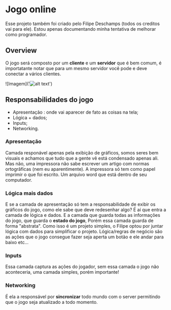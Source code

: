 # Jogo online
Esse projeto também foi criado pelo Filipe Deschamps (todos os creditos vai para ele). Estou apenas documentando minha tentativa de melhorar como programador.

## Overview 

O jogo será composto por um **cliente** e um **servidor** que
é bem comum, é importatante notar que para um mesmo servidor você
pode e deve conectar a vários clientes.

![Imagem]('![alt text](https://res.cloudinary.com/dyvfesbzn/image/upload/v1761653241/Drawing_2_3_betpbq.png)')

## Responsabilidades do jogo

- Apresentação : onde vai aparecer de fato as coisas na tela;
- Lógica + dados;
- Inputs;
- Networking.


### Apresentação
   Camada responável apenas pela exibição de gráficos, somos
seres bem visuais e achamos que tudo que a gente vê está condensado apenas ali. Mas não, uma impressora não sabe escrever um artigo com normas ortogrâficas (nem eu aparentimente). A impressora só tem como papel imprimir o que foi escrito. Um arquivo word que está dentro de seu computador. 

### Lógica mais dados

  E se a camada de apresentação só tem a responsabilidade de
exibir os gráficos do jogo, como ele sabe que deve redesenhar algo? É aí que entra a camada de lógica e dados.
  E a camada que guarda todas as informações do jogo, que guarda
o **estado do jogo**, Porém essa camada guarda de forma "abstrata".  Como isso é um projeto simples, o Filipe optou por juntar lógica com dados para simplificar o projeto. Lógica/regras de negócio são as ações que o jogo consegue fazer seja aperta um botão e ele andar para baixo etc... 

### Inputs
  Essa camada captura as ações do jogador, sem essa camada o jogo
não aconteceria, uma camada simples, porém importante! 

### Networking
  É ela a responsável por **sincronizar** todo mundo com o server
permitindo que o jogo seja atualizado a todo momento.

